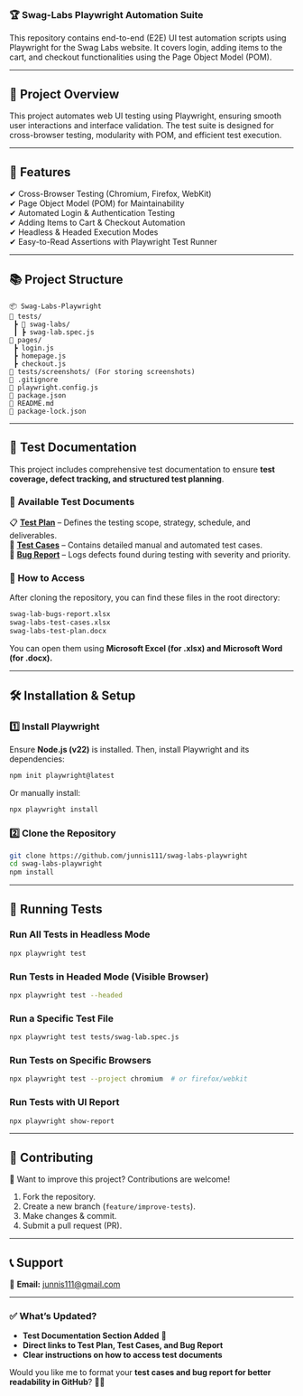 ### **🏆 Swag-Labs Playwright Automation Suite**

This repository contains end-to-end (E2E) UI test automation scripts using Playwright for the Swag Labs website. It covers login, adding items to the cart, and checkout functionalities using the Page Object Model (POM).

---

## 📌 **Project Overview**

This project automates web UI testing using Playwright, ensuring smooth user interactions and interface validation. The test suite is designed for cross-browser testing, modularity with POM, and efficient test execution.

---

## 🚀 **Features**

✔ Cross-Browser Testing (Chromium, Firefox, WebKit)  
✔ Page Object Model (POM) for Maintainability  
✔ Automated Login & Authentication Testing  
✔ Adding Items to Cart & Checkout Automation  
✔ Headless & Headed Execution Modes  
✔ Easy-to-Read Assertions with Playwright Test Runner

---

## 📚 **Project Structure**

```
📦 Swag-Labs-Playwright
📂 tests/
 ┣ 📂 swag-labs/
 ┃ ┣ swag-lab.spec.js
📂 pages/
 ┣ login.js
 ┣ homepage.js
 ┣ checkout.js
📂 tests/screenshots/ (For storing screenshots)
📝 .gitignore
📝 playwright.config.js
📝 package.json
📝 README.md
📝 package-lock.json
```

---

## 📑 **Test Documentation**

This project includes comprehensive test documentation to ensure **test coverage, defect tracking, and structured test planning**.

### 📂 **Available Test Documents**

📋 **[Test Plan](swag-labs-test-plan.docx)** – Defines the testing scope, strategy, schedule, and deliverables.  
📝 **[Test Cases](swag-labs-test-cases.xlsx)** – Contains detailed manual and automated test cases.  
🐞 **[Bug Report](swag-lab-bugs-report.xlsx)** – Logs defects found during testing with severity and priority.

### **📂 How to Access**

After cloning the repository, you can find these files in the root directory:

```sh
swag-lab-bugs-report.xlsx
swag-labs-test-cases.xlsx
swag-labs-test-plan.docx
```

You can open them using **Microsoft Excel (for .xlsx) and Microsoft Word (for .docx).**

---

## 🛠️ **Installation & Setup**

### **1️⃣ Install Playwright**

Ensure **Node.js (v22)** is installed. Then, install Playwright and its dependencies:

```sh
npm init playwright@latest
```

Or manually install:

```sh
npx playwright install
```

### **2️⃣ Clone the Repository**

```sh
git clone https://github.com/junnis111/swag-labs-playwright
cd swag-labs-playwright
npm install
```

---

## 🎯 **Running Tests**

### **Run All Tests in Headless Mode**

```sh
npx playwright test
```

### **Run Tests in Headed Mode (Visible Browser)**

```sh
npx playwright test --headed
```

### **Run a Specific Test File**

```sh
npx playwright test tests/swag-lab.spec.js
```

### **Run Tests on Specific Browsers**

```sh
npx playwright test --project chromium  # or firefox/webkit
```

### **Run Tests with UI Report**

```sh
npx playwright show-report
```

---

## 💪 **Contributing**

🚀 Want to improve this project? Contributions are welcome!

1. Fork the repository.
2. Create a new branch (`feature/improve-tests`).
3. Make changes & commit.
4. Submit a pull request (PR).

---

## 📞 **Support**

📧 **Email:** junnis111@gmail.com

---

### ✅ **What’s Updated?**

- **Test Documentation Section Added** 📑
- **Direct links to Test Plan, Test Cases, and Bug Report**
- **Clear instructions on how to access test documents**

Would you like me to format your **test cases and bug report for better readability in GitHub**? 🚀😊
